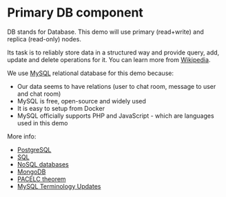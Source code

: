 # Primary DB component

DB stands for Database. This demo will use primary (read+write) and replica (read-only) nodes.

Its task is to reliably store data in a structured way and provide query, add, update and delete operations for it. You can learn more from [Wikipedia](https://en.wikipedia.org/wiki/Database).

We use [MySQL](https://www.mysql.com) relational database for this demo because:
 * Our data seems to have relations (user to chat room, message to user and chat room)
 * MySQL is free, open-source and widely used
 * It is easy to setup from Docker
 * MySQL officially supports PHP and JavaScript - which are languages used in this demo

More info:
 * [PostgreSQL](https://en.wikipedia.org/wiki/PostgreSQL)
 * [SQL](https://en.wikipedia.org/wiki/SQL)
 * [NoSQL databases](https://en.wikipedia.org/wiki/NoSQL)
 * [MongoDB](https://en.wikipedia.org/wiki/MongoDB)
 * [PACELC theorem](https://en.wikipedia.org/wiki/PACELC_theorem)
 * [MySQL Terminology Updates](https://mysqlhighavailability.com/mysql-terminology-updates/)
 